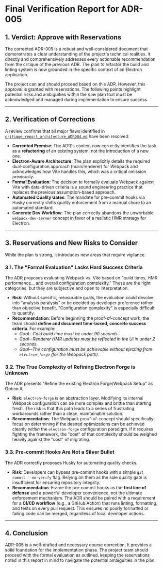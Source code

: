 # Final Verification Report for ADR-005

## 1. Verdict: Approve with Reservations

The corrected ADR-005 is a robust and well-considered document that demonstrates a clear understanding of the project's technical realities. It directly and comprehensively addresses every actionable recommendation from the critique of the previous ADR. The plan to refactor the build and linting system is now grounded in the specific context of an Electron application.

The project can and should proceed based on this ADR. However, this approval is granted with reservations. The following points highlight potential risks and ambiguities within the *new* plan that must be acknowledged and managed during implementation to ensure success.

---

## 2. Verification of Corrections

A review confirms that all major flaws identified in [`critique_report_architecture_ADR004.md`](docs/devil/critique_report_architecture_ADR004.md:1) have been resolved:

*   **Corrected Premise**: The ADR's context now correctly identifies the task as a **refactoring** of an existing system, not the introduction of a new one.
*   **Electron-Aware Architecture**: The plan explicitly details the required dual-configuration approach (main/renderer) for Webpack and acknowledges how Vite handles this, which was a critical omission previously.
*   **Formal Evaluation**: The decision to formally evaluate Webpack against Vite with data-driven criteria is a sound engineering practice that replaces the previous assumption-based approach.
*   **Automated Quality Gates**: The mandate for pre-commit hooks via Husky correctly shifts quality enforcement from a manual chore to an automated standard.
*   **Concrete Dev Workflow**: The plan correctly abandons the unworkable `webpack-dev-server` concept in favor of a realistic HMR strategy for Electron.

---

## 3. Reservations and New Risks to Consider

While the plan is strong, it introduces new areas that require vigilance.

### 3.1. The "Formal Evaluation" Lacks Hard Success Criteria

The ADR proposes evaluating Webpack vs. Vite based on "build times, HMR performance... and overall configuration complexity." These are the right categories, but they are subjective and open to interpretation.

*   **Risk**: Without specific, measurable goals, the evaluation could devolve into "analysis paralysis" or be decided by developer preference rather than objective benefit. "Configuration complexity" is especially difficult to quantify.
*   **Recommendation**: Before beginning the proof-of-concept work, the team should **define and document time-boxed, concrete success criteria**. For example:
    *   *Goal--Cold build time must be under 90 seconds.*
    *   *Goal--Renderer HMR updates must be reflected in the UI in under 2 seconds.*
    *   *Goal--The configuration must be achievable without ejecting from `electron-forge` (for the Webpack path).*

### 3.2. The True Complexity of Refining Electron Forge is Unknown

The ADR presents "Refine the existing Electron Forge/Webpack Setup" as Option A.

*   **Risk**: `electron-forge` is an abstraction layer. Modifying its internal Webpack configuration can be more complex and brittle than starting fresh. The risk is that this path leads to a series of frustrating workarounds rather than a clean, maintainable solution.
*   **Recommendation**: The Webpack proof-of-concept should specifically focus on determining if the desired optimizations can be achieved cleanly *within* the `electron-forge` configuration paradigm. If it requires fighting the framework, the "cost" of that complexity should be weighed heavily against the "cost" of migrating.

### 3.3. Pre-commit Hooks Are Not a Silver Bullet

The ADR correctly proposes Husky for automating quality checks.

*   **Risk**: Developers can bypass pre-commit hooks with a simple `git commit --no-verify` flag. Relying on them as the sole quality gate is insufficient for ensuring repository integrity.
*   **Recommendation**: Frame the pre-commit hooks as the **first line of defense** and a powerful developer convenience, not the ultimate enforcement mechanism. The ADR should be paired with a requirement for a **CI/CD workflow** (e.g., a GitHub Action) that runs linting, formatting, and tests on every pull request. This ensures no poorly formatted or failing code can be merged, regardless of local developer actions.

---

## 4. Conclusion

ADR-005 is a well-drafted and necessary course correction. It provides a solid foundation for the implementation phase. The project team should proceed with the formal evaluation as outlined, keeping the reservations noted in this report in mind to navigate the potential ambiguities in the plan.